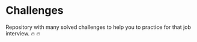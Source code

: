 # Challenges
Repository with many solved challenges to help you to practice for that job interview. :fire: :fire:



